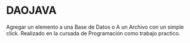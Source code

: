 # DAOJAVA
Agregar un elemento a una Base de Datos o A un Archivo con un simple click. Realizado en la cursada de Programación como trabajo practico.
